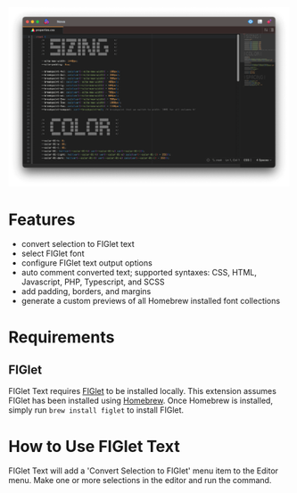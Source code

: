 <img src="https://github.com/danremollino/nova-figlet/raw/master/FIGlet%20Text.novaextension/Images/screenshots/figlet_screenshot.png" width="800" alt="FIGlet Text Screenshot" />

# Features
- convert selection to FIGlet text
- select FIGlet font
- configure FIGlet text output options
- auto comment converted text; supported syntaxes: CSS, HTML, Javascript, PHP, Typescript, and SCSS
- add padding, borders, and margins
- generate a custom previews of all Homebrew installed font collections

# Requirements

## FIGlet
FIGlet Text requires [FIGlet](http://www.figlet.org) to be installed locally. This extension assumes FIGlet has been installed using [Homebrew](https://brew.sh). Once Homebrew is installed, simply run `brew install figlet` to install FIGlet.

# How to Use FIGlet Text
FIGlet Text will add a 'Convert Selection to FIGlet' menu item to the Editor menu. Make one or more selections in the editor and run the command.
